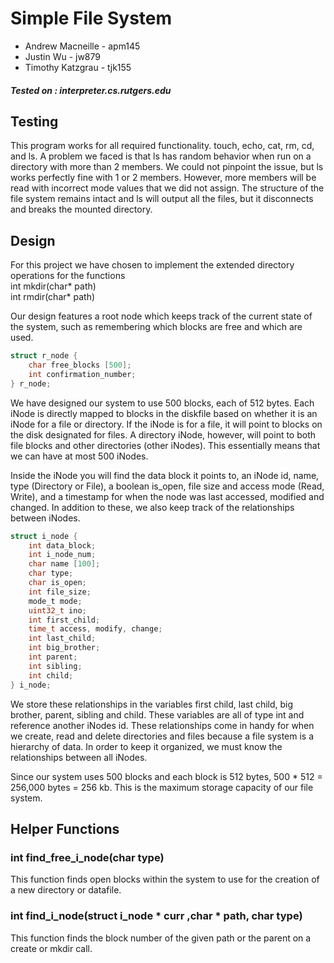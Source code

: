 # Simple File System


* Andrew Macneille - apm145
* Justin Wu - jw879
* Timothy Katzgrau - tjk155

##### Tested on : interpreter.cs.rutgers.edu


## Testing
This program works for all required functionality. touch, echo, cat, rm, cd, and ls. A problem we faced is that ls has random behavior when run on a directory with more than 2 members. We could not pinpoint the issue, but ls works perfectly fine with 1 or 2 members. However, more members will be read with incorrect mode values that we did not assign. The structure of the file system remains intact and ls will output all the files, but it disconnects and breaks the mounted directory. 

## Design
For this project we have chosen to implement the extended directory operations for the functions <br>
int mkdir(char* path) <br>
int rmdir(char* path)

Our design features a root node which keeps track of the current state of the system, such as remembering which blocks are free and which are used.


```c
struct r_node {
    char free_blocks [500];
    int confirmation_number;
} r_node;
```

We have designed our system to use 500 blocks, each of 512 bytes.  Each iNode is directly mapped to blocks in the diskfile based on whether it is an iNode for a file or directory.  If the iNode is for a file, it will point to blocks on the disk designated for files. A directory iNode, however, will point to both file blocks and other directories (other iNodes).  This essentially means that we can have at most 500 iNodes.

Inside the iNode you will find the data block it points to, an iNode id, name, type (Directory or File), a boolean is_open, file size and access mode (Read, Write), and a timestamp for when the node was last accessed, modified and changed. In addition to these, we also keep track of the relationships between iNodes.

```c
struct i_node {
    int data_block;
    int i_node_num;
    char name [100];
    char type;
    char is_open;
    int file_size;
    mode_t mode;
    uint32_t ino;
    int first_child;
    time_t access, modify, change;
    int last_child;
    int big_brother;
    int parent;
    int sibling;
    int child;
} i_node;
```

We store these relationships in the variables  first child, last child, big brother, parent, sibling and child. These variables are all of type int and reference another iNodes id.  These relationships come in handy for when we create, read and delete directories and files because a file system is a hierarchy of data.  In order to keep it organized, we must know the relationships between all iNodes.

Since our system uses 500 blocks and each block is 512 bytes, 500 * 512 = 256,000 bytes = 256 kb. This is the maximum storage capacity of our file system.

## Helper Functions

### int find_free_i_node(char type)
This function finds open blocks within the system to use for the creation of a new directory or datafile.

### int find_i_node(struct i_node * curr ,char * path, char type)
This function finds the block number of the given path or the parent on a create or mkdir call.

